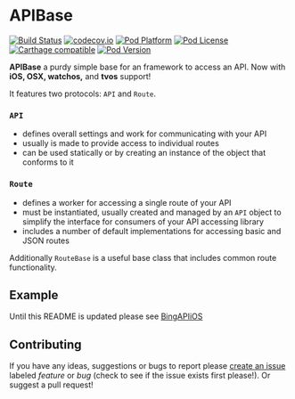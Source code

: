 APIBase
===
[![Build Status](http://img.shields.io/travis/Adorkable/APIBaseiOS.svg?branch=master&style=flat)](https://travis-ci.org/Adorkable/APIBaseiOS)
[![codecov.io](https://img.shields.io/codecov/c/github/Adorkable/APIBaseiOS.svg)](https://codecov.io/github/Adorkable/APIBaseiOS?branch=master)
[![Pod Platform](http://img.shields.io/cocoapods/p/AdorkableAPIBase.svg?style=flat)](http://cocoadocs.org/docsets/AdorkableAPIBase/)
[![Pod License](http://img.shields.io/cocoapods/l/AdorkableAPIBase.svg?style=flat)](http://cocoadocs.org/docsets/AdorkableAPIBase/)
[![Carthage compatible](https://img.shields.io/badge/Carthage-compatible-4BC51D.svg?style=flat)](https://github.com/Carthage/Carthage)
[![Pod Version](http://img.shields.io/cocoapods/v/AdorkableAPIBase.svg?style=flat)](http://cocoadocs.org/docsets/AdorkableAPIBase/)

**APIBase** a purdy simple base for an framework to access an API. Now with **iOS, OSX, watchos,** and **tvos** support!

It features two protocols: `API` and `Route`.

### `API` 

* defines overall settings and work for communicating with your API 
* usually is made to provide access to individual routes
* can be used statically or by creating an instance of the object that conforms to it

### `Route`

* defines a worker for accessing a single route of your API
* must be instantiated, usually created and managed by an `API` object to simplify the interface for consumers of your API accessing library
* includes a number of default implementations for accessing basic and JSON routes

Additionally `RouteBase` is a useful base class that includes common route functionality.


Example
---
Until this README is updated please see [BingAPIiOS](https://github.com/Adorkable/BingAPIiOS)


Contributing
---
If you have any ideas, suggestions or bugs to report please [create an issue](https://github.com/Adorkable/APIBaseiOS/issues/new) labeled *feature* or *bug* (check to see if the issue exists first please!). Or suggest a pull request!
